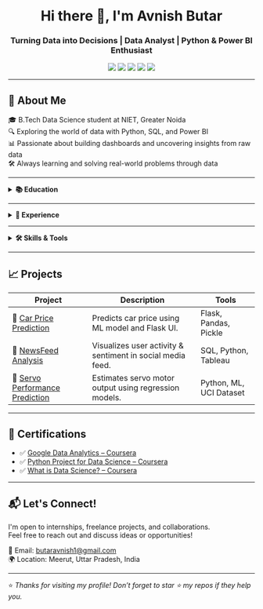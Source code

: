 <h1 align="center">Hi there 👋, I'm Avnish Butar</h1>
<h3 align="center">Turning Data into Decisions | Data Analyst | Python & Power BI Enthusiast</h3>

<p align="center">
  <a href="mailto:butaravnish1@gmail.com"><img src="https://img.shields.io/badge/Email-grey?style=for-the-badge&logo=gmail"></a>
  <a href="https://www.linkedin.com/in/avnish-butar-77b35a257/"><img src="https://img.shields.io/badge/LinkedIn-blue?style=for-the-badge&logo=linkedin"></a>
  <a href="https://github.com/AvnishButar"><img src="https://img.shields.io/badge/GitHub-black?style=for-the-badge&logo=github"></a>
  <a href="https://leetcode.com/u/butaravnish1/"><img src="https://img.shields.io/badge/LeetCode-orange?style=for-the-badge&logo=leetcode"></a>
  <a href="https://www.hackerrank.com/profile/butaravnish1"><img src="https://img.shields.io/badge/HackerRank-green?style=for-the-badge&logo=hackerrank"></a>
</p>

---

## 🚀 About Me

🎓 B.Tech Data Science student at NIET, Greater Noida  
🔍 Exploring the world of data with Python, SQL, and Power BI  
📊 Passionate about building dashboards and uncovering insights from raw data  
🛠️ Always learning and solving real-world problems through data

---

<details>
<summary><strong>📚 Education</strong></summary>

- 🎓 **Noida Institute of Engineering and Technology** (2022 – 2026)  
  B.Tech in Data Science — *CGPA: 8.63*

- 🏫 **Jawahar Navodaya Vidyalaya, Sardhana** (2019 – 2020)  
  Intermediate (PCM) — *Percentage: 87.8%*

</details>

---

<details>
<summary><strong>💼 Experience</strong></summary>

### 🧑‍💻 Data Analyst Intern @ YBI Foundation (Jun 2023 – Aug 2023)

- Understood the full data analytics lifecycle.
- Worked with real-world datasets and tools like Excel, SQL, Power BI, Tableau.
- Built dashboards and applied data wrangling techniques for storytelling.

</details>

---

<details>
<summary><strong>🛠 Skills & Tools</strong></summary>

**Languages:** Python, C++  
**Libraries:** Pandas, NumPy, Matplotlib, Scikit-learn, BeautifulSoup  
**Tools:** Power BI, Tableau, Excel, Looker Studio, Google Colab  
**Databases:** SQL, MongoDB, BigQuery  

</details>

---

## 📈 Projects

| Project | Description | Tools |
|--------|-------------|-------|
| 🔹 [Car Price Prediction](https://github.com/AvnishButar/CarPricePrediction) | Predicts car price using ML model and Flask UI. | Flask, Pandas, Pickle |
| 🔹 [NewsFeed Analysis](https://github.com/AvnishButar/NewsFeed-Analysis) | Visualizes user activity & sentiment in social media feed. | SQL, Python, Tableau |
| 🔹 [Servo Performance Prediction](https://github.com/AvnishButar/Servo-Prediction) | Estimates servo motor output using regression models. | Python, ML, UCI Dataset |

---

## 🏅 Certifications

- ✅ [Google Data Analytics – Coursera](https://coursera.org/share/cb27b9fa6dcdef64d28978ea4bb7081f)
- ✅ [Python Project for Data Science – Coursera](https://coursera.org/share/caece68238920de2562bf1ae56b71b2b)
- ✅ [What is Data Science? – Coursera](https://coursera.org/share/166e8b41b0f6210cba7fed8f20f4340d)

---

## 📬 Let's Connect!

I'm open to internships, freelance projects, and collaborations.  
Feel free to reach out and discuss ideas or opportunities!

📧 Email: [butaravnish1@gmail.com](mailto:butaravnish1@gmail.com)  
🌍 Location: Meerut, Uttar Pradesh, India

---

⭐️ *Thanks for visiting my profile! Don’t forget to star ⭐ my repos if they help you.*  
